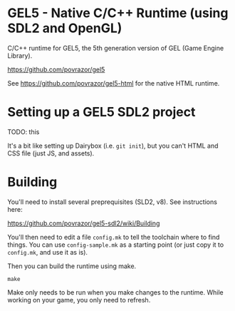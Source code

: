 # GEL5 - Native C/C++ Runtime (using SDL2 and OpenGL)
C/C++ runtime for GEL5, the 5th generation version of GEL (Game Engine Library).

https://github.com/povrazor/gel5

See https://github.com/povrazor/gel5-html for the native HTML runtime.

# Setting up a GEL5 SDL2 project
TODO: this

It's a bit like setting up Dairybox (i.e. `git init`), but you can't HTML and CSS file (just JS, and assets). 

# Building
You'll need to install several preprequisites (SLD2, v8). See instructions here:

https://github.com/povrazor/gel5-sdl2/wiki/Building

You'll then need to edit a file `config.mk` to tell the toolchain where to find things. You can use `config-sample.mk` as a starting point (or just copy it to `config.mk`, and use it as is).

Then you can build the runtime using make.

```
make
```

Make only needs to be run when you make changes to the runtime. While working on your game, you only need to refresh.
